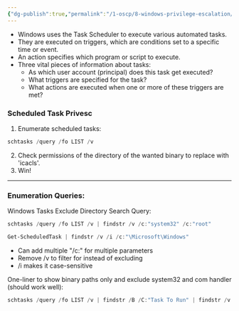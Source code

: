 ```yaml
---
{"dg-publish":true,"permalink":"/1-oscp/8-windows-privilege-escalation/8-scheduled-tasks/"}
---
```


- Windows uses the Task Scheduler to execute various automated tasks.
- They are executed on triggers, which are conditions set to a specific time or event.
- An action specifies which program or script to execute.
- Three vital pieces of information about tasks:
	- As which user account (principal) does this task get executed?
	- What triggers are specified for the task?
	- What actions are executed when one or more of these triggers are met?

### Scheduled Task Privesc
1. Enumerate scheduled tasks:
```powershell
schtasks /query /fo LIST /v
```
2. Check permissions of the directory of the wanted binary to replace with 'icacls'.
3. Win!

-------
### Enumeration Queries:

Windows Tasks Exclude Directory Search Query:
``` powershell
schtasks /query /fo LIST /v | findstr /v /c:"system32" /c:"root"

Get-ScheduledTask | findstr /v /i /c:"\Microsoft\Windows"
```
- Can add multiple "/c:" for multiple parameters
- Remove /v to filter for instead of excluding
- /i makes it case-sensitive

One-liner to show binary paths only and exclude system32 and com handler (should work well):
``` powershell
schtasks /query /fo LIST /v | findstr /B /C:"Task To Run" | findstr /v /c:"root" /c:"System32" /c:"system32" /c:"COM"
```

